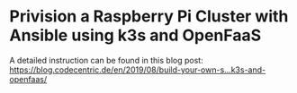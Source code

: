 # Privision a Raspberry Pi Cluster with Ansible using k3s and OpenFaaS

A detailed instruction can be found in this blog post: https://blog.codecentric.de/en/2019/08/build-your-own-s…k3s-and-openfaas/
